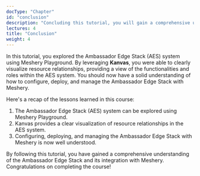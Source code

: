 ```yaml
---
docType: "Chapter"
id: "conclusion"
description: "Concluding this tutorial, you will gain a comprehensive understanding of how to configure, deploy, and manage the Ambassador Edge Stack with Meshery."
lectures: 4
title: "Conclusion"
weight: 4
---
```



In this tutorial, you explored the Ambassador Edge Stack (AES) system using Meshery Playground. By leveraging **Kanvas**, you were able to clearly visualize resource relationships, providing a view of the functionalities and roles within the AES system. You should now have a solid understanding of how to configure, deploy, and manage the Ambassador Edge Stack with Meshery.

Here's a recap of the lessons learned in this course:

1. The Ambassador Edge Stack (AES) system can be explored using Meshery Playground.
2. Kanvas provides a clear visualization of resource relationships in the AES system.
3. Configuring, deploying, and managing the Ambassador Edge Stack with Meshery is now well understood.

By following this tutorial, you have gained a comprehensive understanding of the Ambassador Edge Stack and its integration with Meshery. Congratulations on completing the course!
